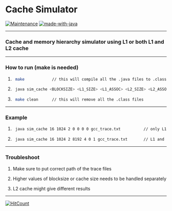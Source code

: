 

# Cache Simulator


[![Maintenance](https://img.shields.io/badge/Maintained%3F-yes-green.svg)](https://github.com/pranscript)  [![made-with-java](https://img.shields.io/badge/Made%20with-java-blue)]()

****

### Cache and memory hierarchy simulator using L1 or both L1 and L2 cache

****

### How to run (make is needed)

1. ```bash 
	make			// this will compile all the .java files to .class files
	```

2. ```bash
	java sim_cache <BLOCKSIZE> <L1_SIZE> <L1_ASSOC> <L2_SIZE> <L2_ASSOC> <REPLACEMENT_POLICY> <INCLUSION_PROPERTY> <trace_file>
	```

3. ```bash
	make clean		// this will remove all the .class files
	```

****

### Example

1. ```bash
	java sim_cache 16 1024 2 0 0 0 0 gcc_trace.txt			// only L1 with LRU and non-inclusive
	```
			
2. ```bash
	java sim_cache 16 1024 2 8192 4 0 1 gcc_trace.txt		// L1 and L2 with LRU and inclusive
	```

****

### Troubleshoot

1. Make sure to put correct path of the trace files

2. Higher values of blocksize or cache size needs to be handled separately

3. L2 cache might give different results

****

[![HitCount](http://hits.dwyl.com/pranscript/cache_simulator.svg)](http://hits.dwyl.com/pranscript/cache_simulator)